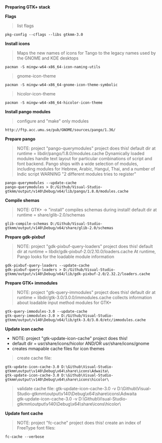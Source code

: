 **Preparing GTK+ stack**

**Flags**

>list flags

	pkg-config --cflags --libs gtkmm-3.0

**Install icons**

>Maps the new names of icons for Tango to the legacy names used by the GNOME and KDE desktops
	
	pacman -S mingw-w64-x86_64-icon-naming-utils
	
>gnome-icon-theme
	
	pacman -S mingw-w64-x86_64-gnome-icon-theme-symbolic
	
>hicolor-icon-theme
	
	pacman -S mingw-w64-x86_64-hicolor-icon-theme

**Install pango modules**

>configure and "make" only modules

	http://ftp.acc.umu.se/pub/GNOME/sources/pango/1.36/

**Prepare pango**

>NOTE: project "pango-querymodules" project does this!
>default dir at runtime = libdir/pango/1.8.0/modules.cache
>Dynamically loaded modules handle text layout for particular combinations of script and font backend. Pango ships with a wide selection of modules, including modules for Hebrew, Arabic, Hangul, Thai, and a number of Indic script
>WARNING "2 different modules tries to register"

	pango-querymodules --update-cache
    pango-querymodules > D:/Github/Visual-Studio-gtkmm/output/v140\Debug/x64/lib/pango/1.8.0/modules.cache

**Compile shemas**

>NOTE: GTK+ -> "install" compiles schemas during install!
>default dir at runtime = share/glib-2.0/schemas

	glib-compile-schemas D:/Github/Visual-Studio-gtkmm/output/v140\Debug/x64/share/glib-2.0/schemas


**Prepare gdk-pixbuf**

>NOTE: project "gdk-pixbuf-query-loaders" project does this!
>default dir at runtime = libdir/gdk-pixbuf-2.0/2.10.0/loaders.cache
>At runtime, Pango looks for the loadable module information

	gdk-pixbuf-query-loaders --update-cache
	gdk-pixbuf-query-loaders > D:/Github/Visual-Studio-gtkmm/output/v140\Debug/x64/lib/gdk-pixbuf-2.0/2.32.2/loaders.cache

**Prepare GTK+ immodules**

>NOTE: project "gtk-query-immodules" project does this!
>default dir at runtime = libdir/gtk-3.0/3.0.0/immodules.cache
>collects information about loadable input method modules for GTK+

	gtk-query-immodules-3.0 --update-cache
	gtk-query-immodules-3.0 > D:/Github/Visual-Studio-gtkmm/output/v140\Debug/x64/lib/gtk-3.0/3.0.0/etc/immodules.cache

**Update icon cache**

* NOTE: project "gtk-update-icon-cache" project does this!
* default dir = usr/share/icons/hicolor AND/OR usr/share/icons/gnome
* creates mmapable cache files for icon themes

>create cache file:
	
	gtk-update-icon-cache-3.0 D:\Github\Visual-Studio-gtkmm\output\v140\Debug\x64\share\icons\Adwaita\
	gtk-update-icon-cache-3.0 D:\Github\Visual-Studio-gtkmm\output\v140\Debug\x64\share\icons\hicolor\
	
>validate cache file:
	gtk-update-icon-cache-3.0 -v D:\Github\Visual-Studio-gtkmm\output\v140\Debug\x64\share\icons\Adwaita\
	gtk-update-icon-cache-3.0 -v D:\Github\Visual-Studio-gtkmm\output\v140\Debug\x64\share\icons\hicolor\

**Update font cache**

>NOTE: project "fc-cache" project does this!
>create an index of FreeType font files:
	
	fc-cache --verbose
